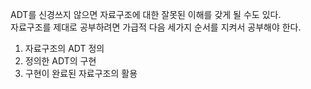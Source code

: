 
ADT를 신경쓰지 않으면 자료구조에 대한 잘못된 이해를 갖게 될 수도 있다. <br>
자료구조를 제대로 공부하려면 가급적 다음 세가지 순서를 지켜서 공부해야 한다.

1. 자료구조의 ADT 정의
2. 정의한 ADT의 구현
3. 구현이 완료된 자료구조의 활용
